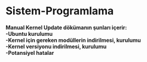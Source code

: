 # Sistem-Programlama

<b>Manual Kernel Update dökümanın şunları içerir:<br>
-Ubuntu kurulumu<br>
-Kernel için gereken modüllerin indirilmesi, kurulumu<br>
-Kernel versiyonu indirilmesi, kurulumu<br>
-Potansiyel hatalar<br>
